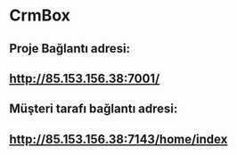 # CrmBox

## Proje Bağlantı adresi:
## http://85.153.156.38:7001/

## Müşteri tarafı bağlantı adresi:
## http://85.153.156.38:7143/home/index
